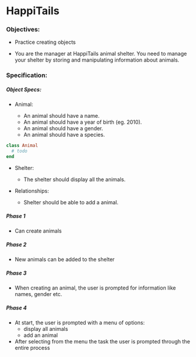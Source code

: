 # HappiTails

### Objectives:

- Practice creating objects

- You are the manager at HappiTails animal shelter. You need to manage your
  shelter by storing and manipulating information about animals.

### Specification:

##### Object Specs:

- Animal:

  - An animal should have a name.
  - An animal should have a year of birth (eg. 2010).
  - An animal should have a gender.
  - An animal should have a species.

```ruby
class Animal
  # todo
end
```

- Shelter:

  - The shelter should display all the animals.

- Relationships:
  - Shelter should be able to add a animal.

##### Phase 1

- Can create animals

##### Phase 2

- New animals can be added to the shelter

##### Phase 3

- When creating an animal, the user is prompted for information like names, gender etc.

##### Phase 4

- At start, the user is prompted with a menu of options:
  - display all animals
  - add an animal
- After selecting from the menu the task the user is prompted through the entire process
